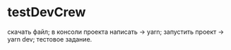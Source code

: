 # testDevCrew
скачать файл;
в консоли проекта написать -> yarn;
запустить проект -> yarn dev;
тестовое задание.
